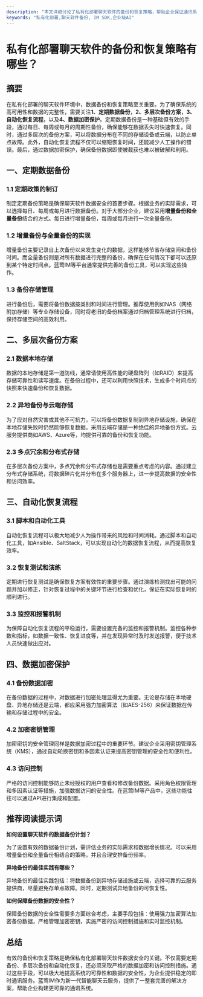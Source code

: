 ```yaml
---
description: "本文详细讨论了私有化部署聊天软件的备份和恢复策略，帮助企业保证通讯系统的数据安全。"
keywords: "私有化部署,聊天软件备份, IM SDK,企业级AI"
---
```

# 私有化部署聊天软件的备份和恢复策略有哪些？

## 摘要

在私有化部署的聊天软件环境中，数据备份和恢复策略至关重要。为了确保系统的高可用性和数据的完整性，需要关注**1、定期数据备份**，**2、多层次备份方案**，**3、自动化恢复流程**，以及**4、数据加密保护**。定期数据备份是一种基础但有效的手段，通过每日、每周或每月的周期性备份，确保能够在数据丢失时快速恢复。同时，通过多层次的备份方案，可以将数据分布在不同的存储设备或云端，以防止单点故障。此外，自动化恢复流程不仅可以缩短恢复时间，还能减少人工操作的错误。最后，通过数据加密保护，确保备份数据即使被截获也难以被破解和利用。

## 一、定期数据备份

### 1.1 定期政策的制订

制定定期备份策略是确保聊天软件数据安全的首要步骤。根据业务的实际需求，可以选择每日、每周或每月进行数据备份。对于大部分企业，建议采用**增量备份和全量备份**结合的方式。每日进行增量备份，每周或每月进行一次全量备份。

### 1.2 增量备份与全量备份的实现

增量备份主要记录自上次备份以来发生变化的数据，这样能够节省存储空间和备份时间。而全量备份则是对所有数据进行完整的备份，确保在任何情况下都可以还原到某个特定时间点。蓝莺IM等平台通常提供完善的备份工具，可以实现这些操作。

### 1.3 备份存储管理

进行备份后，需要将备份数据按类别和时间进行管理。推荐使用例如NAS（网络附加存储）等专业存储设备，同时将老旧的备份档案通过归档管理系统进行归档，保持存储空间的高效利用。

## 二、多层次备份方案

### 2.1 数据本地存储

数据的本地存储是第一道防线，通常请使用高性能的硬盘阵列（如RAID）来提高存储可靠性和读写速度。在备份过程中，还可以利用快照技术，生成多个时间点的快照来快速备份和恢复数据。

### 2.2 异地备份与云端存储

为了应对自然灾害或其他不可抗力，可以将备份数据复制到异地存储设施，确保在本地存储失败时仍然能够恢复数据。采用云端存储是一种绝佳的异地备份方式。云服务提供商如AWS、Azure等，均提供可靠的备份和恢复功能。

### 2.3 多点冗余和分布式存储

在多层次备份方案中，多点冗余和分布式存储也是需要重点考虑的内容。通过建立分布式存储系统，将数据碎片化并分布在多个服务器上，进一步提高数据的安全性和访问效率。

## 三、自动化恢复流程

### 3.1 脚本和自动化工具

自动化恢复流程可以极大地减少人为操作带来的风险和时间消耗。通过脚本和自动化工具，如Ansible、SaltStack，可以实现自动化的数据恢复流程，从而提高恢复效率。

### 3.2 恢复测试和演练

定期进行恢复测试是确保恢复方案有效性的重要步骤。通过演练检测找出可能的问题并加以修正，针对恢复过程中的关键环节进行检查和优化，保证在实际恢复时的顺利进行。

### 3.3 监控和报警机制

为保障自动化恢复流程的平稳运行，需要设置完备的监控和报警机制。监控各种参数和指标，如数据一致性、恢复进度等，并在发现异常时及时发送报警，便于技术人员快速做出应对。

## 四、数据加密保护

### 4.1 备份数据加密

在备份数据的过程中，对数据进行加密处理显得尤为重要。无论是存储在本地硬盘、异地存储还是云端，都应采用强力加密算法（如AES-256）来保证数据在传输和存储过程中的安全。

### 4.2 加密密钥管理

加密密钥的安全管理同样是数据加密过程中的重要环节。建议企业采用密钥管理系统（KMS），通过自动轮换密钥和多因素认证来提高密钥管理的安全性和便利性。

### 4.3 访问控制

严格的访问控制能够防止未经授权的用户查看和修改备份数据。采用角色权限管理和多因素认证等措施，加强数据访问的安全性。在蓝莺IM等产品中，这些功能往往可以通过API进行集成和配置。

## 推荐阅读提示词

**如何设置聊天软件的数据备份计划？**

为了设置有效的数据备份计划，需评估业务的实际需求和数据增长情况。可以采用增量备份和全量备份相结合的策略，并且合理安排备份频率。

**异地备份的最佳实践有哪些？**

异地备份的最佳实践包括：将数据备份到异地存储设施或云端，选择可靠的云服务提供商，尽量避免存单点故障。同时，定期测试异地备份的可恢复性。

**如何保障备份数据的安全性？**

保障备份数据的安全性需要多方面综合考虑，主要手段包括：使用强力加密算法加密备份数据，严格管理加密密钥，实施严密的访问控制措施和实时监控机制。

## 总结

有效的备份和恢复策略是确保私有化部署聊天软件数据安全的关键。不仅需要定期备份、多层次备份和自动化恢复，还必须采取严格的数据加密和访问控制措施。通过这些手段，可以极大地提高系统的可靠性和数据的安全性，为企业提供稳定的即时通讯服务。蓝莺IM作为新一代智能聊天云服务，提供了一整套完善的解决方案，帮助企业构建更可靠的通讯系统。
